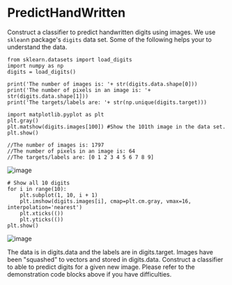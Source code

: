 # PredictHandWritten
Construct a classifier to predict handwritten digits using images.  We use `sklean`n package's `digits`  data set. Some of the following helps your to understand the data. 

```
from sklearn.datasets import load_digits
import numpy as np
digits = load_digits()

print('The number of images is: '+ str(digits.data.shape[0]))
print('The number of pixels in an image is: '+ str(digits.data.shape[1]))
print('The targets/labels are: '+ str(np.unique(digits.target)))

import matplotlib.pyplot as plt 
plt.gray() 
plt.matshow(digits.images[100]) #Show the 101th image in the data set.
plt.show()

//The number of images is: 1797
//The number of pixels in an image is: 64
//The targets/labels are: [0 1 2 3 4 5 6 7 8 9]
```

![image](https://user-images.githubusercontent.com/74609915/122909181-44576500-d398-11eb-8a69-25083016c659.png)


```
# Show all 10 digits
for i in range(10):
    plt.subplot(1, 10, i + 1)
    plt.imshow(digits.images[i], cmap=plt.cm.gray, vmax=16, interpolation='nearest')
    plt.xticks(())
    plt.yticks(())
plt.show()
```

![image](https://user-images.githubusercontent.com/74609915/122909213-4f11fa00-d398-11eb-9b29-a1c2fc91b3fa.png)


The data is in digits.data and the labels are in digits.target. Images have been "squashed" to vectors and stored in digits.data. Construct a classifier to able to predict digits for a given new image. Please refer to the demonstration code blocks above if you have difficulties.
